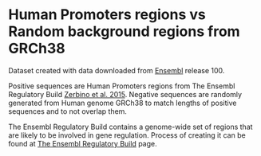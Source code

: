 # Human Promoters regions vs Random background regions from GRCh38

Dataset created with data downloaded from [Ensembl](https://www.ensembl.org/index.html) release 100.

Positive sequences are Human Promoters regions from The Ensembl Regulatory Build [Zerbino et al. 2015](https://europepmc.org/articles/PMC4407537).
Negative sequences are randomly generated from Human genome GRCh38 to match lengths of positive sequences and to not overlap them.

The Ensembl Regulatory Build contains a genome-wide set of regions that are likely to be involved in gene regulation. Process of creating it can be found at [The Ensembl Regulatory Build](http://www.ensembl.org/info/genome/funcgen/regulatory_build.html) page.